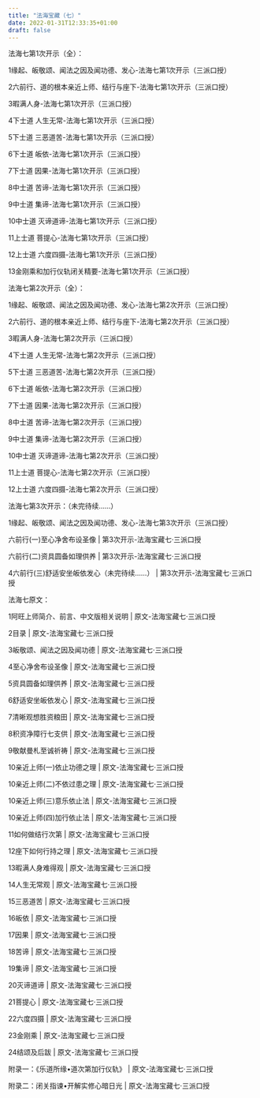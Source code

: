 ```yaml
---
title: "法海宝藏（七）"
date: 2022-01-31T12:33:35+01:00
draft: false
---
```


法海七第1次开示（全）：

1缘起、皈敬颂、闻法之因及闻功德、发心-法海七第1次开示（三派口授）

2六前行、道的根本亲近上师、结行与座下-法海七第1次开示（三派口授）

3暇满人身-法海七第1次开示（三派口授）

4下士道 人生无常-法海七第1次开示（三派口授）

5下士道 三恶道苦-法海七第1次开示（三派口授）

6下士道 皈依-法海七第1次开示（三派口授）

7下士道 因果-法海七第1次开示（三派口授）

8中士道 苦谛-法海七第1次开示（三派口授）

9中士道 集谛-法海七第1次开示（三派口授）

10中士道 灭谛道谛-法海七第1次开示（三派口授）

11上士道 菩提心-法海七第1次开示（三派口授）

12上士道 六度四摄-法海七第1次开示（三派口授）

13金刚乘和加行仪轨闭关精要-法海七第1次开示（三派口授）

法海七第2次开示（全）：

1缘起、皈敬颂、闻法之因及闻功德、发心-法海七第2次开示（三派口授）

2六前行、道的根本亲近上师、结行与座下-法海七第2次开示（三派口授）

3暇满人身-法海七第2次开示（三派口授）

4下士道 人生无常-法海七第2次开示（三派口授）

5下士道 三恶道苦-法海七第2次开示（三派口授）

6下士道 皈依-法海七第2次开示（三派口授）

7下士道 因果-法海七第2次开示（三派口授）

8中士道 苦谛-法海七第2次开示（三派口授）

9中士道 集谛-法海七第2次开示（三派口授）

10中士道 灭谛道谛-法海七第2次开示（三派口授）

11上士道 菩提心-法海七第2次开示（三派口授）

12上士道 六度四摄-法海七第2次开示（三派口授）

法海七第3次开示：（未完待续……）

1缘起、皈敬颂、闻法之因及闻功德、发心-法海七第3次开示（三派口授）

六前行(一)至心净舍布设圣像 | 第3次开示-法海宝藏七·三派口授

六前行(二)资具圆备如理供养 | 第3次开示-法海宝藏七·三派口授

4六前行(三)舒适安坐皈依发心（未完待续……） | 第3次开示-法海宝藏七·三派口授



法海七原文：

1阿旺上师简介、前言、中文版相关说明 | 原文-法海宝藏七·三派口授

2目录 | 原文-法海宝藏七·三派口授

3皈敬颂、闻法之因及闻功德 | 原文-法海宝藏七·三派口授

4至心净舍布设圣像 | 原文-法海宝藏七·三派口授

5资具圆备如理供养 | 原文-法海宝藏七·三派口授

6舒适安坐皈依发心 | 原文-法海宝藏七·三派口授

7清晰观想胜资粮田 | 原文-法海宝藏七·三派口授

8积资净障行七支供 | 原文-法海宝藏七·三派口授

9敬献曼札至诚祈祷 | 原文-法海宝藏七·三派口授

10亲近上师(一)依止功德之理 | 原文-法海宝藏七·三派口授

10亲近上师(二)不依过患之理 | 原文-法海宝藏七·三派口授

10亲近上师(三)意乐依止法 | 原文-法海宝藏七·三派口授

10亲近上师(四)加行依止法 | 原文-法海宝藏七·三派口授

11如何做结行次第 | 原文-法海宝藏七·三派口授

12座下如何行持之理 | 原文-法海宝藏七·三派口授

13暇满人身难得观 | 原文-法海宝藏七·三派口授

14人生无常观 | 原文-法海宝藏七·三派口授

15三恶道苦 | 原文-法海宝藏七·三派口授

16皈依 | 原文-法海宝藏七·三派口授

17因果 | 原文-法海宝藏七·三派口授

18苦谛 | 原文-法海宝藏七·三派口授

19集谛 | 原文-法海宝藏七·三派口授

20灭谛道谛 | 原文-法海宝藏七·三派口授

21菩提心 | 原文-法海宝藏七·三派口授

22六度四摄 | 原文-法海宝藏七·三派口授

23金刚乘 | 原文-法海宝藏七·三派口授

24结颂及后跋 | 原文-法海宝藏七·三派口授

附录一：《乐道所缘•道次第加行仪轨》 | 原文-法海宝藏七·三派口授

附录二：闭关指谏•开解实修心暗日光 | 原文-法海宝藏七·三派口授

